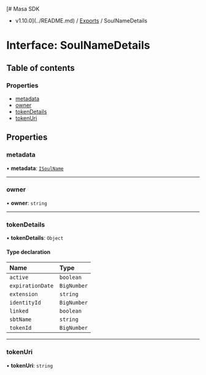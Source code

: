 [# Masa SDK
 - v1.10.0](../README.md) / [Exports](../modules.md) / SoulNameDetails

# Interface: SoulNameDetails

## Table of contents

### Properties

- [metadata](SoulNameDetails.md#metadata)
- [owner](SoulNameDetails.md#owner)
- [tokenDetails](SoulNameDetails.md#tokendetails)
- [tokenUri](SoulNameDetails.md#tokenuri)

## Properties

### metadata

• **metadata**: [`ISoulName`](ISoulName.md)

___

### owner

• **owner**: `string`

___

### tokenDetails

• **tokenDetails**: `Object`

#### Type declaration

| Name | Type |
| :------ | :------ |
| `active` | `boolean` |
| `expirationDate` | `BigNumber` |
| `extension` | `string` |
| `identityId` | `BigNumber` |
| `linked` | `boolean` |
| `sbtName` | `string` |
| `tokenId` | `BigNumber` |

___

### tokenUri

• **tokenUri**: `string`
